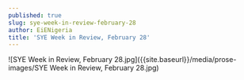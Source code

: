 ```yaml
---
published: true
slug: sye-week-in-review-february-28
author: EiENigeria
title: 'SYE Week in Review, February 28'
---
```

![SYE Week in Review, February 28.jpg]({{site.baseurl}}/media/prose-images/SYE Week in Review, February 28.jpg)
